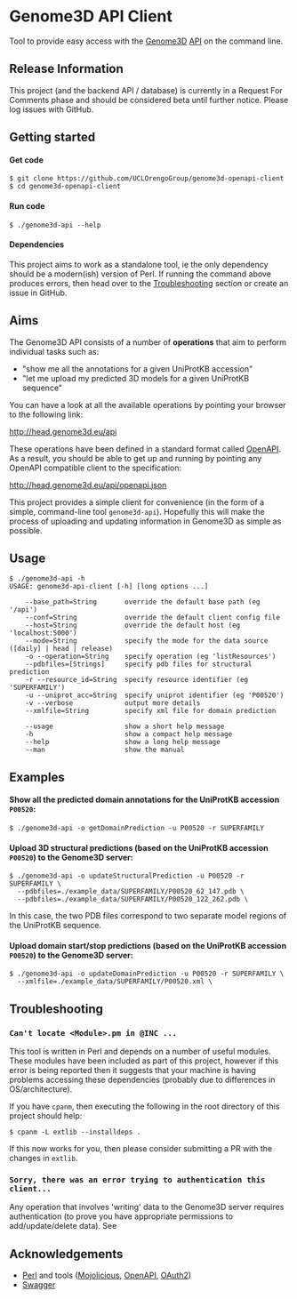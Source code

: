 # Genome3D API Client
Tool to provide easy access with the [Genome3D](http://www.genome3d.eu) [API](http://www.genome3d.eu/api) on the command line.

## Release Information

This project (and the backend API / database) is currently in a Request For Comments phase and should be considered beta until further notice. Please log issues with GitHub.

## Getting started

#### Get code

```
$ git clone https://github.com/UCLOrengoGroup/genome3d-openapi-client
$ cd genome3d-openapi-client
```

#### Run code

```
$ ./genome3d-api --help
```

#### Dependencies

This project aims to work as a standalone tool, ie the only dependency should be a modern(ish) version of Perl. If running the command above produces errors, then head over to the [Troubleshooting](#Troubleshooting) section or create an issue in GitHub.

## Aims

The Genome3D API consists of a number of **operations** that aim to perform individual tasks such as:

 * "show me all the annotations for a given UniProtKB accession"
 * "let me upload my predicted 3D models for a given UniProtKB sequence"

You can have a look at all the available operations by pointing your browser to the following link:

http://head.genome3d.eu/api

These operations have been defined in a standard format called [OpenAPI](https://www.openapis.org/). As a result, you should be able to get up and running by pointing any OpenAPI compatible client to the specification:

http://head.genome3d.eu/api/openapi.json

This project provides a simple client for convenience (in the form of a simple, command-line tool `genome3d-api`). Hopefully this will make the process of uploading and updating information in Genome3D as simple as possible.

## Usage

```
$ ./genome3d-api -h
USAGE: genome3d-api-client [-h] [long options ...]

    --base_path=String       override the default base path (eg '/api')
    --conf=String            override the default client config file
    --host=String            override the default host (eg 'localhost:5000')
    --mode=String            specify the mode for the data source ([daily] | head | release)
    -o --operation=String    specify operation (eg 'listResources')
    --pdbfiles=[Strings]     specify pdb files for structural prediction
    -r --resource_id=String  specify resource identifier (eg 'SUPERFAMILY')
    -u --uniprot_acc=String  specify uniprot identifier (eg 'P00520')
    -v --verbose             output more details
    --xmlfile=String         specify xml file for domain prediction
                                                                        
    --usage                  show a short help message
    -h                       show a compact help message
    --help                   show a long help message
    --man                    show the manual
```

## Examples

#### Show all the predicted domain annotations for the UniProtKB accession `P00520`:

```
$ ./genome3d-api -o getDomainPrediction -u P00520 -r SUPERFAMILY
```

#### Upload 3D structural predictions (based on the UniProtKB accession `P00520`) to the Genome3D server:

```
$ ./genome3d-api -o updateStructuralPrediction -u P00520 -r SUPERFAMILY \
  --pdbfiles=./example_data/SUPERFAMILY/P00520_62_147.pdb \
  --pdbfiles=./example_data/SUPERFAMILY/P00520_122_262.pdb \
```

In this case, the two PDB files correspond to two separate model regions of the UniProtKB sequence.

#### Upload domain start/stop predictions (based on the UniProtKB accession `P00520`) to the Genome3D server:

```
$ ./genome3d-api -o updateDomainPrediction -u P00520 -r SUPERFAMILY \
  --xmlfile=./example_data/SUPERFAMILY/P00520.xml \
```


## Troubleshooting

### `Can't locate <Module>.pm in @INC ...`

This tool is written in Perl and depends on a number of useful modules.
These modules have been included as part of this project, however if this error
is being reported then it suggests that your machine is having problems accessing
these dependencies (probably due to differences in OS/architecture).

If you have `cpanm`, then executing the following in the root directory of this
project should help:

```
$ cpanm -L extlib --installdeps .
```

If this now works for you, then please consider submitting a PR with the
changes in `extlib`.

### `Sorry, there was an error trying to authentication this client...`

Any operation that involves 'writing' data to the Genome3D server requires authentication (to prove you have 
appropriate permissions to add/update/delete data). See [](#authentication)

## Acknowledgements

 * [Perl](https://www.perl.org/) and tools ([Mojolicious](http://mojolicious.org/), [OpenAPI](https://metacpan.org/pod/Mojolicious::Plugin::OpenAPI), [OAuth2](https://metacpan.org/pod/distribution/Net-OAuth2-AuthorizationServer/lib/Net/OAuth2/AuthorizationServer/Manual.pod))
 * [Swagger](https://swagger.io/) 
